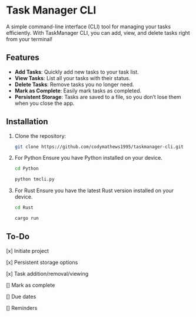 # Task Manager CLI

A simple command-line interface (CLI) tool for managing your tasks efficiently.
With TaskManager CLI, you can add, view, and delete tasks right from your terminal!

## Features

- **Add Tasks**: Quickly add new tasks to your task list.
- **View Tasks**: List all your tasks with their status.
- **Delete Tasks**: Remove tasks you no longer need.
- **Mark as Complete**: Easily mark tasks as completed.
- **Persistent Storage**: Tasks are saved to a file, so you don’t lose them when you close the app.

## Installation

1. Clone the repository:
   ```bash
   git clone https://github.com/codymathews1995/taskmanager-cli.git
   ```
2. For Python
Ensure you have Python installed on your device.
   ```bash
   cd Python
   ```
   ```bash
   python tmcli.py
   ```
3. For Rust
Ensure you have the latest Rust version installed on your device.
   ```bash
   cd Rust
   ```
   ```bash
   cargo run
   ```

## To-Do
[x] Initiate project

[x] Persistent storage options

[x] Task addition/removal/viewing

[] Mark as complete

[] Due dates

[] Reminders
